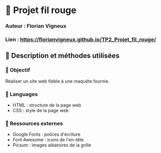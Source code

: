 # 📌 Projet fil rouge
### Auteur : Florian Vigneux
### Lien : https://florianvigneux.github.io/TP2_Projet_fil_rouge/
## 📝 Description et méthodes utilisées
### 🎯 Objectif
Réaliser un site web fidèle à une maquête fournie.
### 🚀 Languages
- HTML : structure de la page web
- CSS : style de la page web
### 📎 Ressources externes
- Google Fonts : polices d'écriture
- Font Awesome : icons de l'en-tête
- Picsum : images aléatoires de la grille
